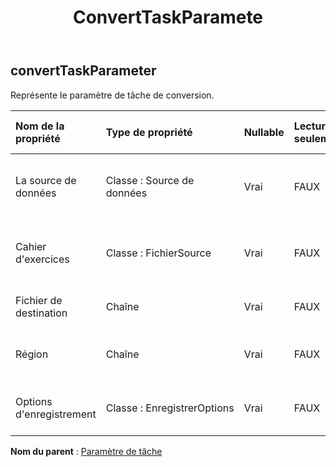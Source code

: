 ﻿---
title: ConvertTaskParamete
second_title: Aspose.Cells Cloud Documen
type: docs
url: /fr/specification/model/converttaskparameter/
description: "Aspose.Cells Spécification du modèle cloud : ConvertTaskParameter. Gérez sans effort Excel et d'autres feuilles de calcul avec des fonctionnalités telles que l'ouverture, la génération, l'édition, le fractionnement, la fusion, la comparaison et la conversion."
kwords: Excel, Office, feuille de calcul, Cloud REST API, ConvertTaskParameter
weight: 50
---
## **convertTaskParameter**

 Représente le paramètre de tâche de conversion.

| Nom de la propriété| Type de propriété| Nullable| Lecture seulement| Valeur par défaut| Description|
|:- |:- |:- |:- |:- |:- |
| La source de données| Classe : Source de données| Vrai| FAUX|| Représente la source de données de l’objet tâche.|
| Cahier d'exercices| Classe : FichierSource| Vrai| FAUX|| Représente la source de données de l’objet tâche.|
| Fichier de destination| Chaîne| Vrai| FAUX|| Représente le fichier de destination.|
| Région| Chaîne| Vrai| FAUX|| Représente la région de données Excel.|
| Options d'enregistrement| Classe : EnregistrerOptions| Vrai| FAUX|| Représente les options de sauvegarde.|

**Nom du parent** : [Paramètre de tâche](/specification/model/taskparameter)

